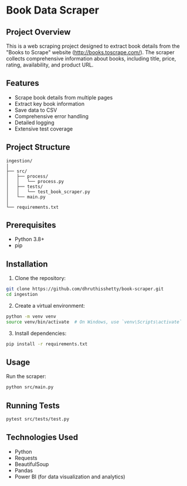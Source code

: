# Book Data Scraper

## Project Overview
This is a web scraping project designed to extract book details from the "Books to Scrape" website (http://books.toscrape.com/). The scraper collects comprehensive information about books, including title, price, rating, availability, and product URL.

## Features
- Scrape book details from multiple pages
- Extract key book information
- Save data to CSV
- Comprehensive error handling
- Detailed logging
- Extensive test coverage

## Project Structure
```
ingestion/
│
├── src/
│   ├── process/
│   │   └── process.py
│   ├── tests/
│   │   └── test_book_scraper.py
│   └── main.py
│
└── requirements.txt
```

## Prerequisites
- Python 3.8+
- pip

## Installation
1. Clone the repository:
```bash
git clone https://github.com/dhruthisshetty/book-scraper.git
cd ingestion
```

2. Create a virtual environment:
```bash
python -m venv venv
source venv/bin/activate  # On Windows, use `venv\Scripts\activate`
```

3. Install dependencies:
```bash
pip install -r requirements.txt
```

## Usage
Run the scraper:
```bash
python src/main.py
```

## Running Tests
```bash
pytest src/tests/test.py
```

## Technologies Used
- Python
- Requests
- BeautifulSoup
- Pandas
- Power BI (for data visualization and analytics)


